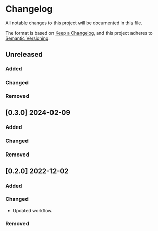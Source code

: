 # Changelog

All notable changes to this project will be documented in this file.

The format is based on [Keep a Changelog](https://keepachangelog.com/en/1.0.0/),
and this project adheres to [Semantic Versioning](https://semver.org/spec/v2.0.0.html).

## Unreleased

### Added

### Changed

### Removed


## [0.3.0] 2024-02-09

### Added

### Changed

### Removed


## [0.2.0] 2022-12-02

### Added

### Changed

* Updated workflow.

### Removed
